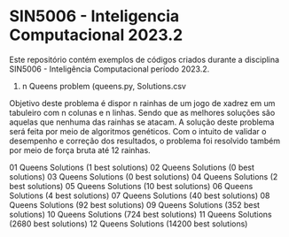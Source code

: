 # SIN5006 - Inteligencia Computacional 2023.2

Este repositório contém exemplos de códigos criados durante a disciplina SIN5006 - Inteligência Computacional período 2023.2. 

1. n Queens problem (queens.py, Solutions.csv

Objetivo deste problema é dispor n rainhas de um jogo de xadrez em um tabuleiro com n colunas e n linhas. Sendo que as melhores soluções são aquelas que nenhuma das rainhas se atacam.
A solução deste problema será feita por meio de algoritmos genéticos. Com o intuito de validar o desempenho e correção dos resultados, o problema foi resolvido também por meio de força bruta até 12 rainhas.

  01 Queens Solutions     (1 best solutions) 
  02 Queens Solutions     (0 best solutions)
  03 Queens Solutions     (0 best solutions)
  04 Queens Solutions     (2 best solutions)
  05 Queens Solutions    (10 best solutions)
  06 Queens Solutions     (4 best solutions)
  07 Queens Solutions    (40 best solutions)
  08 Queens Solutions    (92 best solutions)
  09 Queens Solutions   (352 best solutions)
  10 Queens Solutions   (724 best solutions)
  11 Queens Solutions  (2680 best solutions)
  12 Queens Solutions (14200 best solutions)
